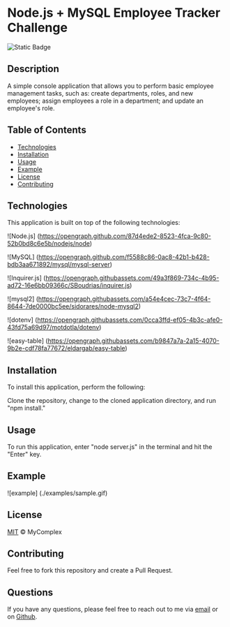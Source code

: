 
# Node.js + MySQL Employee Tracker Challenge

![Static Badge](https://img.shields.io/badge/license-MIT-green)

## Description

A simple console application that allows you to perform basic employee management tasks, such as: create departments, roles, and new employees; assign employees a role in a department; and update an employee's role.

## Table of Contents

- [Technologies](#technologies)
- [Installation](#installation)
- [Usage](#usage)
- [Example](#example)
- [License](#license)
- [Contributing](#contributing)

## Technologies

This application is built on top of the following technologies:

![Node.js] (https://opengraph.github.com/87d4ede2-8523-4fca-9c80-52b0bd8c6e5b/nodejs/node)

![MySQL] (https://opengraph.github.com/f5588c86-0ac8-42b1-b428-bdb3aa671892/mysql/mysql-server)

![Inquirer.js] (https://opengraph.githubassets.com/49a3f869-734c-4b95-ad72-16e6bb09366c/SBoudrias/inquirer.js)

![mysql2] (https://opengraph.githubassets.com/a54e4cec-73c7-4f64-8644-7de0000bc5ee/sidorares/node-mysql2)

![dotenv] (https://opengraph.githubassets.com/0cca3ffd-ef05-4b3c-afe0-43fd75a69d97/motdotla/dotenv)

![easy-table] (https://opengraph.githubassets.com/b9847a7a-2a15-4070-9b2e-cdf78fa77672/eldargab/easy-table)


## Installation

To install this application, perform the following:

Clone the repository, change to the cloned application directory, and run "npm install."

## Usage

To run this application, enter "node server.js" in the terminal and  hit the "Enter" key.

## Example

![example] (./examples/sample.gif)

## License

[MIT](./LICENSE) © MyComplex

## Contributing

Feel free to fork this repository and create a Pull Request.

## Questions

If you have any questions, please feel free to reach out to me via [email](mailto:jo_nez@hotmail.com) or on [Github](https://github.com/MyComplex/).
